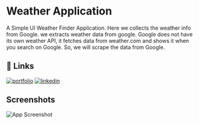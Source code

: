 
# Weather Application

A Simple UI Weather Finder Application. Here we collects the weather info from Google. 
we extracts weather data from google. Google does not have its own weather API, it fetches data from weather.com and shows it when you search on Google. So, we will scrape the data from Google.

## 🔗 Links
[![portfolio](https://img.shields.io/badge/my_portfolio-000?style=for-the-badge&logo=ko-fi&logoColor=white)](https://kironraj.com/)
[![linkedin](https://img.shields.io/badge/linkedin-0A66C2?style=for-the-badge&logo=linkedin&logoColor=white)](https://www.linkedin.com/in/kironrajop/)


## Screenshots

![App Screenshot](https://i.postimg.cc/FKg6gpBR/Weather-App.png)

